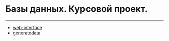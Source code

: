 # Базы данных. Курсовой проект.

___
* [web-interface](https://share.streamlit.io/dkosarevsky/db_cp/app.py)
* [generatedata](https://generatedata.com/)